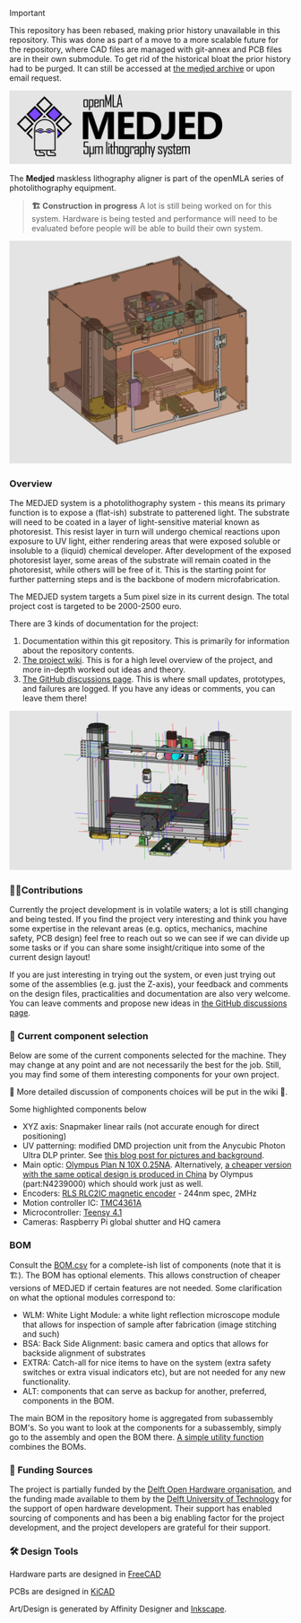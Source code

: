 > [!important]
>
> This repository has been rebased, making prior history unavailable in this repository. This was done as part of a move to a more scalable future for the repository, where CAD files are managed with git-annex and PCB files are in their own submodule. To get rid of the historical bloat the prior history had to be purged. It can still be accessed at [the medjed archive](https://github.com/openMLA/medjed-archive) or upon email request.



![medjed_banner](media/medjed_banner.jpg)



The **Medjed** maskless lithography aligner is part of the openMLA series of photolithography equipment. 

>  **🏗️ Construction in progress**
> A lot is still being worked on for this system. Hardware is being tested and performance will need to be evaluated before people will be able to build their own system. 

![](media/medjed_main_assembly.jpg)

### Overview

The MEDJED system is a photolithography system - this means its primary function is to expose a (flat-ish) substrate to patterened light. The substrate will need to be coated in a layer of light-sensitive material known as photoresist. This resist layer in turn will undergo chemical reactions upon exposure to UV light, either rendering areas that were exposed soluble or insoluble to a (liquid) chemical developer. After development of the exposed photoresist layer, some areas of the substrate will remain coated in the photoresist, while others will be free of it. This is the starting point for further patterning steps and is the backbone of modern microfabrication.

The MEDJED system targets a 5um pixel size in its current design. The total project cost is targeted to be 2000-2500 euro. 

There are 3 kinds of documentation for the project:

1. Documentation within this git repository. This is primarily for information about the repository contents.
2. [The project wiki](https://github.com/openMLA/Medjed/wiki). This is for a high level overview of the project, and more in-depth worked out ideas and theory.
3. [The GitHub discussions page](https://github.com/openMLA/Medjed/discussions). This is where small updates, prototypes, and failures are logged. If you have any ideas or comments, you can leave them there! 

![](media/medjed_main_assembly-alt.png)

### 🙋‍♂️Contributions

Currently the project development is in volatile waters; a lot is still changing and being tested. If you find the project very interesting and think you have some expertise in the relevant areas (e.g. optics, mechanics, machine safety, PCB design) feel free to reach out so we can see if we can divide up some tasks or if you can share some insight/critique into some of the current design layout!

If you are just interesting in trying out the system, or even just trying out some of the assemblies (e.g. just the Z-axis), your feedback and comments on the design files, practicalities and documentation are also very welcome. You can leave comments and propose new ideas in [the GitHub discussions page](https://github.com/openMLA/Medjed/discussions).

### 📃 Current component selection

Below are some of the current components selected for the machine. They may change at any point and are not necessarily the best for the job.  Still, you may find some of them interesting components for your own project.

🔗 More detailed discussion of components choices will be put in the wiki 📑.

Some highlighted components below

* XYZ axis: Snapmaker linear rails (not accurate enough for direct positioning)
* UV patterning: modified DMD projection unit from the Anycubic Photon Ultra DLP printer. See [this blog post for pictures and background](https://nemoandrea.github.io/blog/Anycubic_DLP_teardown/).
* Main optic: [Olympus Plan N 10X 0.25NA](https://www.edmundoptics.com/f/olympus-plan-achromatic-objectives/14535/).  Alternatively, [a cheaper version with the same optical design is produced in China](https://www.astroshop.eu/for-microscopes/evident-olympus-plcn10x-0-25-plan-achromat-objective/p,49913) by Olympus (part:N4239000) which should work just as well. 
* Encoders: [RLS RLC2IC magnetic encoder](https://www.rls.si/eng/rlc2ic-miniature-linear-and-rotary-pcb-level-incremental-magnetic-encoder) - 244nm spec, 2MHz
* Motion controller IC: [TMC4361A](https://www.trinamic.com/fileadmin/assets/Products/ICs_Documents/TMC4361_Datasheet_Rev3.10.pdf)
* Microcontroller: [Teensy 4.1](https://www.pjrc.com/store/teensy41.html)
* Cameras: Raspberry Pi global shutter and HQ camera

### BOM

Consult the [BOM.csv](BOM.csv) for a  complete-ish list of components (note that it is 🏗). The BOM has optional elements.  This allows construction of cheaper versions of MEDJED if certain features are not needed. Some clarification on what the optional modules correspond to:

* WLM: White Light Module: a white light reflection microscope module that allows for inspection of sample after fabrication (image stitching and such)
* BSA: Back Side Alignment: basic camera and optics that allows for backside alignment of substrates
* EXTRA: Catch-all for nice items to have on the system (extra safety switches or extra visual indicators etc), but are not needed for any new functionality.
* ALT: components that can serve as backup for another, preferred, components in the BOM. 

The main BOM in the repository home is aggregated from subassembly BOM's. So you want to look at the components for a subassembly, simply go to the assembly and open the BOM there. [A simple utility function](utils/bom-merger.py) combines the BOMs.

### 👏 Funding Sources

The project is partially funded by the [Delft Open Hardware organisation](https://www.tudelft.nl/en/open-hardware), and the funding made available to them by the [Delft University of Technology](https://www.tudelft.nl/) for the support of open hardware development. Their support has enabled sourcing of components and has been a big enabling factor for the project development, and the project developers are grateful for their support.

### 🛠 Design Tools

Hardware parts are designed in [FreeCAD](https://www.freecad.org/)

PCBs are designed in [KiCAD](https://www.kicad.org/)

Art/Design is generated by Affinity Designer and [Inkscape](https://inkscape.org/).

